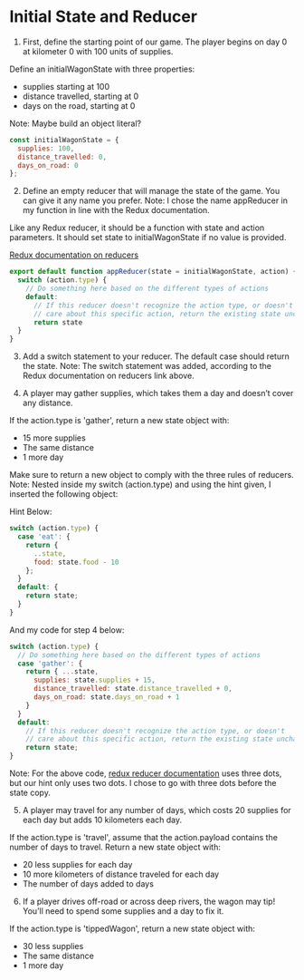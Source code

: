 # Initial State and Reducer

1. First, define the starting point of our game. The player begins on day 0 at kilometer 0 with 100 units of supplies.

Define an initialWagonState with three properties:
  - supplies starting at 100
  - distance travelled, starting at 0
  - days on the road, starting at 0

Note: Maybe build an object literal?

```javascript
const initialWagonState = {
  supplies: 100,
  distance_travelled: 0, 
  days_on_road: 0
};
```

2. Define an empty reducer that will manage the state of the game. You can give it any name you prefer. 
Note: I chose the name appReducer in my function in line with the Redux documentation.

Like any Redux reducer, it should be a function with state and action parameters. It should set state to initialWagonState if no value is provided.

[Redux documentation on reducers](https://redux.js.org/tutorials/fundamentals/part-3-state-actions-reducers)

```javascript
export default function appReducer(state = initialWagonState, action) {
  switch (action.type) {
    // Do something here based on the different types of actions
    default:
      // If this reducer doesn't recognize the action type, or doesn't
      // care about this specific action, return the existing state unchanged
      return state
  }
}
```

3. Add a switch statement to your reducer. The default case should return the state.
Note: The switch statement was added, according to the Redux documentation on reducers link above.

4. A player may gather supplies, which takes them a day and doesn’t cover any distance.

If the action.type is 'gather', return a new state object with:
  - 15 more supplies
  - The same distance
  - 1 more day

Make sure to return a new object to comply with the three rules of reducers.
Note: Nested inside my switch (action.type) and using the hint given, I inserted the following object:

Hint Below:
```javascript
switch (action.type) {
  case 'eat': {
    return {
      ..state,
      food: state.food - 10
    };
  }
  default: {
    return state;
  }
}
```
And my code for step 4 below:

```javascript
switch (action.type) {
  // Do something here based on the different types of actions
  case 'gather': {
    return { ...state,
      supplies: state.supplies + 15,
      distance_travelled: state.distance_travelled + 0,
      days_on_road: state.days_on_road + 1
    }  
  }
  default:
    // If this reducer doesn't recognize the action type, or doesn't
    // care about this specific action, return the existing state unchanged
    return state;
}
```

Note: For the above code, [redux reducer documentation](https://redux.js.org/tutorials/fundamentals/part-3-state-actions-reducers) uses three dots, but our hint only uses two dots. I chose to go with three dots before the state copy.

5. A player may travel for any number of days, which costs 20 supplies for each day but adds 10 kilometers each day.

If the action.type is 'travel', assume that the action.payload contains the number of days to travel. Return a new state object with:
  - 20 less supplies for each day
  - 10 more kilometers of distance traveled for each day
  - The number of days added to days

6. If a player drives off-road or across deep rivers, the wagon may tip! You’ll need to spend some supplies and a day to fix it.

If the action.type is 'tippedWagon', return a new state object with:
  - 30 less supplies
  - The same distance
  - 1 more day


